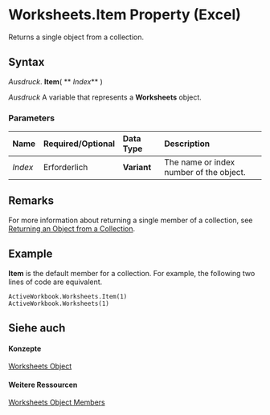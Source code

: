 
# Worksheets.Item Property (Excel)

Returns a single object from a collection.


## Syntax

 _Ausdruck_. **Item**( ** _Index_** )

 _Ausdruck_ A variable that represents a **Worksheets** object.


### Parameters



|**Name**|**Required/Optional**|**Data Type**|**Description**|
|:-----|:-----|:-----|:-----|
| _Index_|Erforderlich|**Variant**|The name or index number of the object.|

## Remarks

For more information about returning a single member of a collection, see [Returning an Object from a Collection](f8a36459-f9dd-9f4c-ef7a-b188173434d5.md).


## Example

 **Item** is the default member for a collection. For example, the following two lines of code are equivalent.


```
ActiveWorkbook.Worksheets.Item(1) 
ActiveWorkbook.Worksheets(1)
```


## Siehe auch


#### Konzepte


[Worksheets Object](5ec467a6-97e3-98d7-0b14-845d20c15910.md)
#### Weitere Ressourcen


[Worksheets Object Members](http://msdn.microsoft.com/library/3e43b0e8-d34b-2e55-7a88-36bfe99af55e%28Office.15%29.aspx)